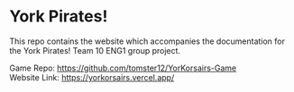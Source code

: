 # York Pirates!

This repo contains the website which accompanies the documentation for the York Pirates! Team 10 ENG1 group project.

Game Repo: https://github.com/tomster12/YorKorsairs-Game  
Website Link: https://yorkorsairs.vercel.app/
